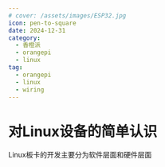 ```yaml
---
# cover: /assets/images/ESP32.jpg
icon: pen-to-square
date: 2024-12-31
category:
  - 香橙派
  - orangepi
  - linux
tag:
  - orangepi
  - linux
  - wiring
---
```


# 对Linux设备的简单认识

Linux板卡的开发主要分为软件层面和硬件层面